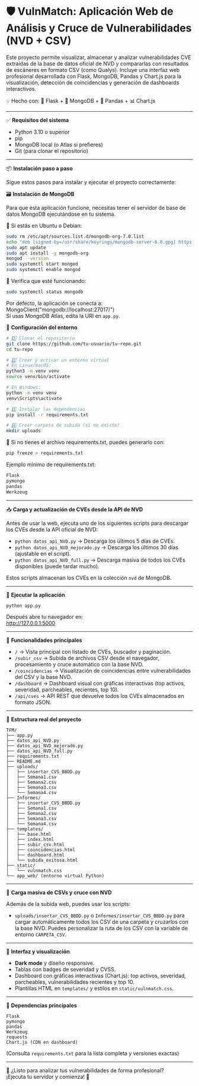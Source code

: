# 🛡️ VulnMatch: Aplicación Web de Análisis y Cruce de Vulnerabilidades (NVD + CSV)

Este proyecto permite visualizar, almacenar y analizar vulnerabilidades CVE extraídas de la base de datos oficial de NVD y compararlas con resultados de escáneres en formato CSV (como Qualys). Incluye una interfaz web profesional desarrollada con Flask, MongoDB, Pandas y Chart.js para la visualización, detección de coincidencias y generación de dashboards interactivos.

💡 Hecho con: 🐍 Flask + 🍃 MongoDB + 🧠 Pandas + 📊 Chart.js

---

✅ **Requisitos del sistema**  
- Python 3.10 o superior  
- pip  
- MongoDB local (o Atlas si prefieres)  
- Git (para clonar el repositorio)  

---

📦 **Instalación paso a paso**

Sigue estos pasos para instalar y ejecutar el proyecto correctamente:

🗃️ **Instalación de MongoDB**

Para que esta aplicación funcione, necesitas tener el servidor de base de datos MongoDB ejecutándose en tu sistema.

🔹 Si estás en Ubuntu o Debian:  
```bash
sudo rm /etc/apt/sources.list.d/mongodb-org-7.0.list
echo "deb [signed-by=/usr/share/keyrings/mongodb-server-6.0.gpg] https://repo.mongodb.org/apt/ubuntu jammy/mongodb-org/6.0 multiverse" | sudo tee /etc/apt/sources.list.d/mongodb-org-6.0.list
sudo apt update
sudo apt install -y mongodb-org
mongod --version
sudo systemctl start mongod
sudo systemctl enable mongod
```

🔹 Verifica que esté funcionando:  
```bash
sudo systemctl status mongodb
```

Por defecto, la aplicación se conecta a:  
MongoClient("mongodb://localhost:27017/")  
Si usas MongoDB Atlas, edita la URI en `app.py`.

🔧 **Configuración del entorno**

```bash
# 1️⃣ Clonar el repositorio
git clone https://github.com/tu-usuario/tu-repo.git
cd tu-repo

# 2️⃣ Crear y activar un entorno virtual
# En Linux/macOS:
python3 -m venv venv
source venv/bin/activate

# En Windows:
python -m venv venv
venv\Scripts\activate

# 3️⃣ Instalar las dependencias
pip install -r requirements.txt

# 4️⃣ Crear carpeta de subida (si no existe)
mkdir uploads
```

📄 Si no tienes el archivo requirements.txt, puedes generarlo con:  
```bash
pip freeze > requirements.txt
```

Ejemplo mínimo de requirements.txt:  
```txt
Flask
pymongo
pandas
Werkzeug
```

---

📥 **Carga y actualización de CVEs desde la API de NVD**

Antes de usar la web, ejecuta uno de los siguientes scripts para descargar los CVEs desde la API oficial de NVD:

- `python datos_api_NVD.py` → Descarga los últimos 5 días de CVEs.
- `python datos_api_NVD_mejorado.py` → Descarga los últimos 30 días (ajustable en el script).
- `python datos_api_NVD_full.py` → Descarga masiva de todos los CVEs disponibles (puede tardar mucho).

Estos scripts almacenan los CVEs en la colección `nvd` de MongoDB.

---

🚀 **Ejecutar la aplicación**

```bash
python app.py
```

Después abre tu navegador en:  
http://127.0.0.1:5000

---

🧪 **Funcionalidades principales**

- `/` → Vista principal con listado de CVEs, buscador y paginación.
- `/subir_csv` → Subida de archivos CSV desde el navegador, procesamiento y cruce automático con la base NVD.
- `/coincidencias` → Visualización de coincidencias entre vulnerabilidades del CSV y la base NVD.
- `/dashboard` → Dashboard visual con gráficas interactivas (top activos, severidad, parcheables, recientes, top 10).
- `/api/cves` → API REST que devuelve todos los CVEs almacenados en formato JSON.

---

📁 **Estructura real del proyecto**

```
TFM/
├── app.py
├── datos_api_NVD.py
├── datos_api_NVD_mejorado.py
├── datos_api_NVD_full.py
├── requirements.txt
├── README.md
├── uploads/
│   ├── insertar_CVS_BBDD.py
│   ├── Semana1.csv
│   ├── Semana2.csv
│   ├── Semana3.csv
│   └── Semana4.csv
├── Informes/
│   ├── insertar_CVS_BBDD.py
│   ├── Semana1.csv
│   ├── Semana2.csv
│   ├── Semana3.csv
│   └── Semana4.csv
├── templates/
│   ├── base.html
│   ├── index.html
│   ├── subir_csv.html
│   ├── coincidencias.html
│   ├── dashboard.html
│   └── subida_exitosa.html
├── static/
│   └── vulnmatch.css
└── app_web/ (entorno virtual Python)
```

---

🔄 **Carga masiva de CSVs y cruce con NVD**

Además de la subida web, puedes usar los scripts:
- `uploads/insertar_CVS_BBDD.py` o `Informes/insertar_CVS_BBDD.py` para cargar automáticamente todos los CSV de una carpeta y cruzarlos con la base NVD. Puedes personalizar la ruta de los CSV con la variable de entorno `CARPETA_CSV`.

---

🎨 **Interfaz y visualización**

- **Dark mode** y diseño responsive.
- Tablas con badges de severidad y CVSS.
- Dashboard con gráficas interactivas (Chart.js): top activos, severidad, parcheables, vulnerabilidades recientes y top 10.
- Plantillas HTML en `templates/` y estilos en `static/vulnmatch.css`.

---

🔌 **Dependencias principales**

```
Flask
pymongo
pandas
Werkzeug
requests
Chart.js (CDN en dashboard)
```
(Consulta `requirements.txt` para la lista completa y versiones exactas)

---

🎯 ¿Listo para analizar tus vulnerabilidades de forma profesional?  
¡Ejecuta tu servidor y comienza! 🚀
